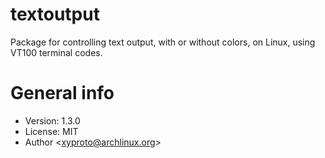 # textoutput

Package for controlling text output, with or without colors, on Linux, using VT100 terminal codes.

# General info

* Version: 1.3.0
* License: MIT
* Author &lt;xyproto@archlinux.org&gt;
